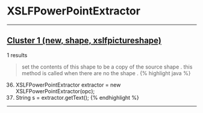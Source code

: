 # XSLFPowerPointExtractor

***

## [Cluster 1 (new, shape, xslfpictureshape)](./1)
1 results
> set the contents of this shape to be a copy of the source shape . this method is called when there are no the shape . 
{% highlight java %}
36. XSLFPowerPointExtractor extractor = new XSLFPowerPointExtractor(opc);
37. String s = extractor.getText();
{% endhighlight %}

***

